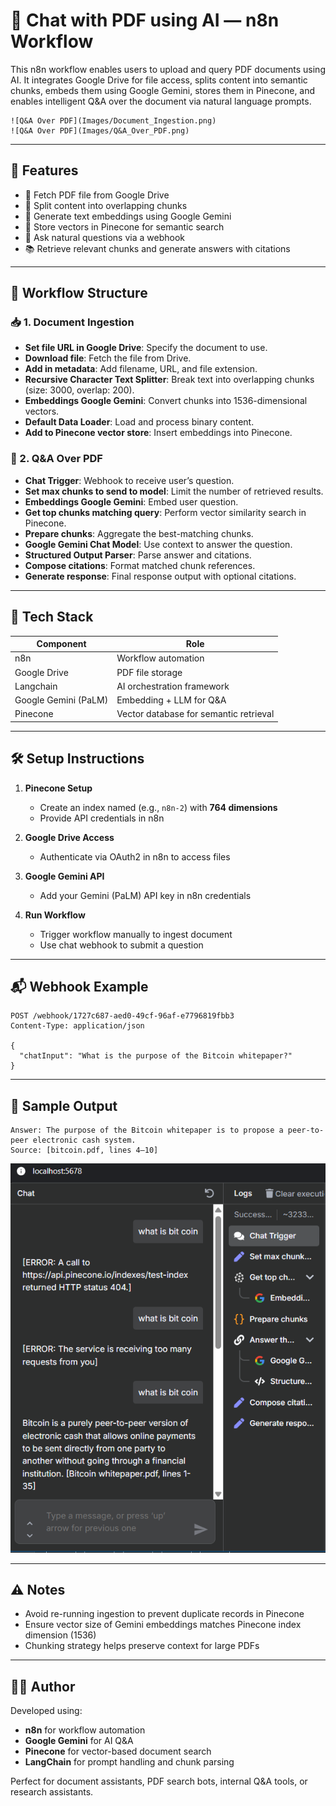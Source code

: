 
# 📄 Chat with PDF using AI — n8n Workflow

This n8n workflow enables users to upload and query PDF documents using AI. It integrates Google Drive for file access, splits content into semantic chunks, embeds them using Google Gemini, stores them in Pinecone, and enables intelligent Q&A over the document via natural language prompts.
```
![Q&A Over PDF](Images/Document_Ingestion.png)
![Q&A Over PDF](Images/Q&A_Over_PDF.png)
```
---

## 🚀 Features

- 📁 Fetch PDF file from Google Drive  
- 📄 Split content into overlapping chunks  
- 🧠 Generate text embeddings using Google Gemini  
- 🧬 Store vectors in Pinecone for semantic search  
- 🤖 Ask natural questions via a webhook  
- 📚 Retrieve relevant chunks and generate answers with citations  

---

## 🧩 Workflow Structure

### 📥 1. Document Ingestion
- **Set file URL in Google Drive**: Specify the document to use.
- **Download file**: Fetch the file from Drive.
- **Add in metadata**: Add filename, URL, and file extension.
- **Recursive Character Text Splitter**: Break text into overlapping chunks (size: 3000, overlap: 200).
- **Embeddings Google Gemini**: Convert chunks into 1536-dimensional vectors.
- **Default Data Loader**: Load and process binary content.
- **Add to Pinecone vector store**: Insert embeddings into Pinecone.

### 💬 2. Q&A Over PDF
- **Chat Trigger**: Webhook to receive user’s question.
- **Set max chunks to send to model**: Limit the number of retrieved results.
- **Embeddings Google Gemini**: Embed user question.
- **Get top chunks matching query**: Perform vector similarity search in Pinecone.
- **Prepare chunks**: Aggregate the best-matching chunks.
- **Google Gemini Chat Model**: Use context to answer the question.
- **Structured Output Parser**: Parse answer and citations.
- **Compose citations**: Format matched chunk references.
- **Generate response**: Final response output with optional citations.

---

## 🧠 Tech Stack

| Component                  | Role                                          |
|---------------------------|-----------------------------------------------|
| n8n                       | Workflow automation                           |
| Google Drive              | PDF file storage                              |
| Langchain                 | AI orchestration framework                    |
| Google Gemini (PaLM)      | Embedding + LLM for Q&A                       |
| Pinecone                  | Vector database for semantic retrieval        |

---

## 🛠️ Setup Instructions

1. **Pinecone Setup**
   - Create an index named (e.g., `n8n-2`) with **764 dimensions**
   - Provide API credentials in n8n

2. **Google Drive Access**
   - Authenticate via OAuth2 in n8n to access files

3. **Google Gemini API**
   - Add your Gemini (PaLM) API key in n8n credentials

4. **Run Workflow**
   - Trigger workflow manually to ingest document
   - Use chat webhook to submit a question

---

## 📬 Webhook Example

```http
POST /webhook/1727c687-aed0-49cf-96af-e7796819fbb3
Content-Type: application/json

{
  "chatInput": "What is the purpose of the Bitcoin whitepaper?"
}
```

---

## 🧪 Sample Output

```text
Answer: The purpose of the Bitcoin whitepaper is to propose a peer-to-peer electronic cash system.
Source: [bitcoin.pdf, lines 4–10]
```
![chat Over PDF](Images/chat.png)

---

## ⚠️ Notes

- Avoid re-running ingestion to prevent duplicate records in Pinecone
- Ensure vector size of Gemini embeddings matches Pinecone index dimension (1536)
- Chunking strategy helps preserve context for large PDFs

---

## 👨‍💻 Author

Developed using:
- **n8n** for workflow automation  
- **Google Gemini** for AI Q&A  
- **Pinecone** for vector-based document search  
- **LangChain** for prompt handling and chunk parsing  

Perfect for document assistants, PDF search bots, internal Q&A tools, or research assistants.
